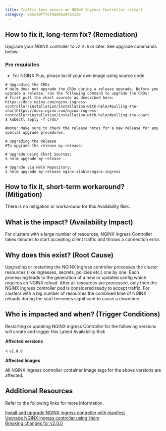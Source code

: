 ```yaml
---
title: Traffic loss occurs on NGINX Ingress Controller restart
category: 655c49ff76fdad0024723139
---
```


## How to fix it, long-term fix? (Remediation)

Upgrade your NGINX controller to `v2.0.0` or later. See upgrade commands below:

### Pre requisites

- For NGINX Plus, please build your own image using source code.

```shell helm
# Upgrading the CRDs
# Helm does not upgrade the CRDs during a release upgrade. Before you upgrade a release, run the following command to upgrade the CRDs:
# First pull the chart sources as described here: https://docs.nginx.com/nginx-ingress-controller/installation/installation-with-helm/#pulling-the-charthttps://docs.nginx.com/nginx-ingress-controller/installation/installation-with-helm/#pulling-the-chart
$ kubectl apply -f crds/

#Note: Make sure to check the release notes for a new release for any special upgrade procedures.

# Upgrading the Release
#To upgrade the release my-release:

# Upgrade Using Chart Sources:
$ helm upgrade my-release .
 
# Upgrade via Helm Repository:
$ helm upgrade my-release nginx-stable/nginx-ingress
```

## How to fix it, short-term workaround? (Mitigation)

There is no mitigation or workaround for this Availability Risk.

## What is the impact? (Availability Impact)

For clusters with a large number of resources, NGINX Ingress Controller takes minutes to start accepting client traffic and throws a connection error.

## Why does this exist? (Root Cause)

Upgrading or restarting the NGINX ingress controller processes the cluster resources (like ingresses, secrets, policies etc.) one by one. Each processing leads to the generation of a new or updated config which requires an NGINX reload. After all resources are processed, only then the NGINX ingress controller pod is considered ready to accept traffic. For clusters with a big number of resources the combined time of NGINX reloads during the start becomes significant to cause a downtime.

## Who is impacted and when? (Trigger Conditions)

Restarting or updating NGINX ingress Controller for the following versions will create and trigger this Latent Availability Risk

**Affected versions**

\< `v2.0.0`

**Affected Images**

All NGINX ingress controller container image tags for the above versions are affected.

## Additional Resources

Refer to the following links for more information.

[Install and upgrade NGINX ingress controller with manifest ](https://docs.nginx.com/nginx-ingress-controller/installation/installation-with-manifests/)  
[Upgrade  NGINX ingress controller using Helm](https://docs.nginx.com/nginx-ingress-controller/installation/installation-with-helm/#upgrading-the-chart)  
[Breaking changes for v2.0.0](https://github.com/nginxinc/kubernetes-ingress/releases/tag/v2.0.0)